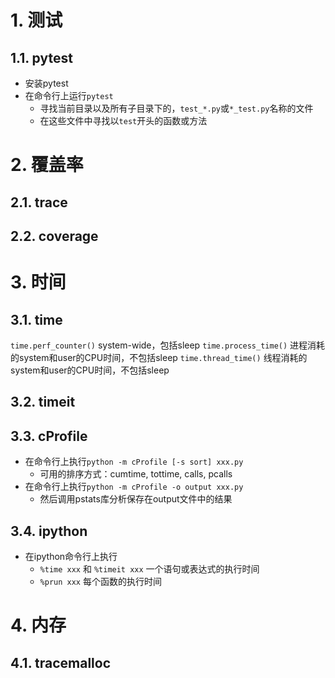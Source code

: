 # 1. 测试
## 1.1. pytest
* 安装pytest
* 在命令行上运行`pytest`
    * 寻找当前目录以及所有子目录下的，`test_*.py`或`*_test.py`名称的文件
    * 在这些文件中寻找以`test`开头的函数或方法
# 2. 覆盖率
## 2.1. trace

## 2.2. coverage

# 3. 时间
## 3.1. time
`time.perf_counter()` system-wide，包括sleep
`time.process_time()` 进程消耗的system和user的CPU时间，不包括sleep
`time.thread_time()` 线程消耗的system和user的CPU时间，不包括sleep
## 3.2. timeit
## 3.3. cProfile

* 在命令行上执行`python -m cProfile [-s sort] xxx.py`
    * 可用的排序方式：cumtime, tottime, calls, pcalls
* 在命令行上执行`python -m cProfile -o output xxx.py`
    * 然后调用pstats库分析保存在output文件中的结果
## 3.4. ipython
* 在ipython命令行上执行
    * `%time xxx` 和 `%timeit xxx` 一个语句或表达式的执行时间
    * `%prun xxx` 每个函数的执行时间
# 4. 内存
## 4.1. tracemalloc
